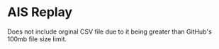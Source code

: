 # AIS Replay
Does not include orginal CSV file due to it being greater than GitHub's 100mb file size limit.  
